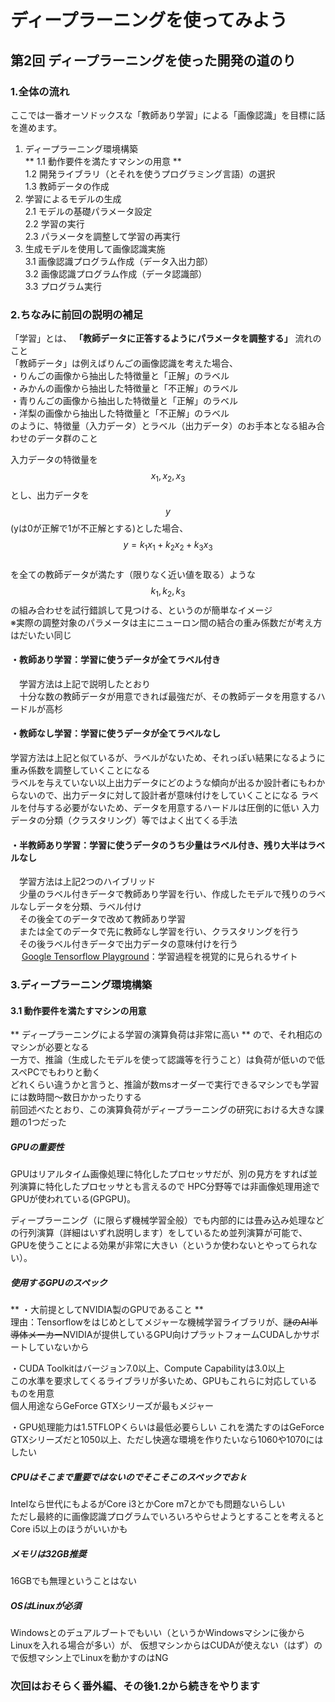 # ディープラーニングを使ってみよう
## 第2回 ディープラーニングを使った開発の道のり
### 1.全体の流れ

ここでは一番オーソドックスな「教師あり学習」による「画像認識」を目標に話を進めます。

1. ディープラーニング環境構築  
** 1.1 動作要件を満たすマシンの用意 **  
1.2 開発ライブラリ（とそれを使うプログラミング言語）の選択  
1.3 教師データの作成  
2. 学習によるモデルの生成  
2.1 モデルの基礎パラメータ設定  
2.2 学習の実行  
2.3 パラメータを調整して学習の再実行  
3. 生成モデルを使用して画像認識実施  
3.1 画像認識プログラム作成（データ入出力部）  
3.2 画像認識プログラム作成（データ認識部）  
3.3 プログラム実行

### 2.ちなみに前回の説明の補足  
「学習」とは、 **「教師データに正答するようにパラメータを調整する」** 流れのこと  
「教師データ」は例えばりんごの画像認識を考えた場合、  
・りんごの画像から抽出した特徴量と「正解」のラベル  
・みかんの画像から抽出した特徴量と「不正解」のラベル  
・青りんごの画像から抽出した特徴量と「正解」のラベル  
・洋梨の画像から抽出した特徴量と「不正解」のラベル  
のように、特徴量（入力データ）とラベル（出力データ）のお手本となる組み合わせのデータ群のこと

入力データの特徴量を$$ x_1, x_2, x_3 $$とし、出力データを$$ y $$(yは0が正解で1が不正解とする)とした場合、  
$$ y=k_1x_1+k_2x_2+k_3x_3 $$  
を全ての教師データが満たす（限りなく近い値を取る）ような$$ k_1, k_2, k_3 $$の組み合わせを試行錯誤して見つける、というのが簡単なイメージ  
※実際の調整対象のパラメータは主にニューロン間の結合の重み係数だが考え方はだいたい同じ

#### ・教師あり学習：学習に使うデータが全てラベル付き  
　学習方法は上記で説明したとおり     
　十分な数の教師データが用意できれば最強だが、その教師データを用意するハードルが高杉

#### ・教師なし学習：学習に使うデータが全てラベルなし
  学習方法は上記と似ているが、ラベルがないため、それっぽい結果になるように重み係数を調整していくことになる  
  ラベルを与えていない以上出力データにどのような傾向が出るか設計者にもわからないので、出力データに対して設計者が意味付けをしていくことになる
  ラベルを付与する必要がないため、データを用意するハードルは圧倒的に低い
  入力データの分類（クラスタリング）等ではよく出てくる手法

#### ・半教師あり学習：学習に使うデータのうち少量はラベル付き、残り大半はラベルなし
　学習方法は上記2つのハイブリッド  
　少量のラベル付きデータで教師あり学習を行い、作成したモデルで残りのラベルなしデータを分類、ラベル付け  
　その後全てのデータで改めて教師あり学習  
　または全てのデータで先に教師なし学習を行い、クラスタリングを行う  
　その後ラベル付きデータで出力データの意味付けを行う  
 　
[Google Tensorflow Playground](https://playground.tensorflow.org/)：学習過程を視覚的に見られるサイト

### 3.ディープラーニング環境構築
#### 3.1 動作要件を満たすマシンの用意
** ディープラーニングによる学習の演算負荷は非常に高い ** ので、それ相応のマシンが必要となる  
一方で、推論（生成したモデルを使って認識等を行うこと）は負荷が低いので低スペPCでもわりと動く  
どれくらい違うかと言うと、推論が数msオーダーで実行できるマシンでも学習には数時間～数日かかったりする  
前回述べたとおり、この演算負荷がディープラーニングの研究における大きな課題の1つだった

##### GPUの重要性
GPUはリアルタイム画像処理に特化したプロセッサだが、別の見方をすれば並列演算に特化したプロセッサとも言えるので
HPC分野等では非画像処理用途でGPUが使われている(GPGPU)。

ディープラーニング（に限らず機械学習全般）でも内部的には畳み込み処理などの行列演算（詳細はいずれ説明します）をしているため並列演算が可能で、  
GPUを使うことによる効果が非常に大きい（というか使わないとやってられない）。

##### 使用するGPUのスペック
** ・大前提としてNVIDIA製のGPUであること **  
理由：Tensorflowをはじめとしてメジャーな機械学習ライブラリが、~~謎のAI半導体メーカー~~NVIDIAが提供しているGPU向けプラットフォームCUDAしかサポートしていないから

・CUDA Toolkitはバージョン7.0以上、Compute Capabilityは3.0以上  
この水準を要求してくるライブラリが多いため、GPUもこれらに対応しているものを用意  
個人用途ならGeForce GTXシリーズが最もメジャー

・GPU処理能力は1.5TFLOPくらいは最低必要らしい
これを満たすのはGeForce GTXシリーズだと1050以上、ただし快適な環境を作りたいなら1060や1070にはしたい

##### CPUはそこまで重要ではないのでそこそこのスペックでおｋ
Intelなら世代にもよるがCore i3とかCore m7とかでも問題ないらしい  
ただし最終的に画像認識プログラムでいろいろやらせようとすることを考えるとCore i5以上のほうがいいかも

##### メモリは32GB推奨
16GBでも無理ということはない

##### OSはLinuxが必須
Windowsとのデュアルブートでもいい（というかWindowsマシンに後からLinuxを入れる場合が多い）が、
仮想マシンからはCUDAが使えない（はず）ので仮想マシン上でLinuxを動かすのはNG


### 次回はおそらく番外編、その後1.2から続きをやります
